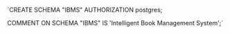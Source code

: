 `CREATE SCHEMA "IBMS"
    AUTHORIZATION postgres;

COMMENT ON SCHEMA "IBMS"
    IS 'Intelligent Book Management System';`
